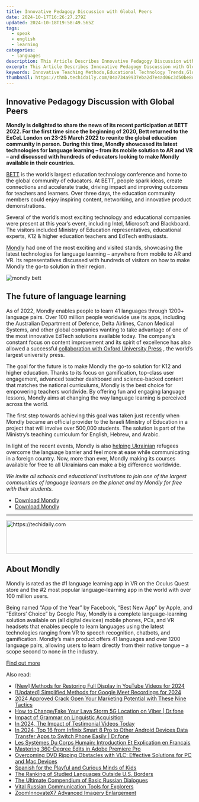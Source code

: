 ```yaml
---
title: Innovative Pedagogy Discussion with Global Peers
date: 2024-10-17T16:26:27.279Z
updated: 2024-10-18T19:58:49.565Z
tags:
  - speak
  - english
  - learning
categories:
  - languages
description: This Article Describes Innovative Pedagogy Discussion with Global Peers
excerpt: This Article Describes Innovative Pedagogy Discussion with Global Peers
keywords: Innovative Teaching Methods,Educational Technology Trends,Global Education Dialogue,Collaborative Learning Strategies,Emerging Pedagogical Practices,Cross-Cultural Education Exchange,Pedagogical Innovation Forum
thumbnail: https://thmb.techidaily.com/04a734a9937eba2d7e4ad06c3d50be8d29a9cd1edbd98c5f96a14775cba2210b.jpg
---
```


## Innovative Pedagogy Discussion with Global Peers

 **Mondly is delighted to share the news of its recent participation at BETT 2022\. For the first time since the beginning of 2020, Bett returned to the ExCeL London on 23-25 March 2022 to reunite the global education community in person. During this time, Mondly showcased its latest technologies for language learning – from its mobile solution to AR and VR – and discussed with hundreds of educators looking to make Mondly available in their countries.**

[BETT](https://uk.bettshow.com/about) is the world’s largest education technology conference and home to the global community of educators. At BETT, people spark ideas, create connections and accelerate trade, driving impact and improving outcomes for teachers and learners. Over three days, the education community members could enjoy inspiring content, networking, and innovative product demonstrations.

 Several of the world’s most exciting technology and educational companies were present at this year’s event, including Intel, Microsoft and Blackboard. The visitors included Ministry of Education representatives, educational experts, K12 & higher education teachers and EdTech enthusiasts.

[Mondly](https://uk.bettshow.com/bett-suppliers-list-library-redirect/mondly) had one of the most exciting and visited stands, showcasing the latest technologies for language learning – anywhere from mobile to AR and VR. Its representatives discussed with hundreds of visitors on how to make Mondly the go-to solution in their region.

![mondly bett](https://edge.mondly.com/blog/wp-content/uploads/2022/03/mondly-bett-539x960.jpg "Mondly Meets With The Global Community Of Educators At Bett 2022 2")

## The future of language learning

 As of 2022, Mondly enables people to learn 41 languages through 1200+ language pairs. Over 100 million people worldwide use its apps, including the Australian Department of Defence, Delta Airlines, Canon Medical Systems, and other global companies wanting to take advantage of one of the most innovative EdTech solutions available today. The company’s constant focus on content improvement and its spirit of excellence has also allowed a successful [collaboration with Oxford University Press](https://shop.mondly.com/affiliate.php?ACCOUNT=ATISTUDI&AFFILIATE=108875&PATH=https://www.mondly.com?AFFILIATE=108875) , the world’s largest university press.

 The goal for the future is to make Mondly the go-to solution for K12 and higher education. Thanks to its focus on gamification, top-class user engagement, advanced teacher dashboard and science-backed content that matches the national curriculums, Mondly is the best choice for empowering teachers worldwide. By offering fun and engaging language lessons, Mondly aims at changing the way language learning is perceived across the world.

 The first step towards achieving this goal was taken just recently when Mondly became an official provider to the Israeli Ministry of Education in a project that will involve over 500,000 students. The solution is part of the Ministry’s teaching curriculum for English, Hebrew, and Arabic.

 In light of the recent events, Mondly is also [helping Ukrainian](https://shop.mondly.com/affiliate.php?ACCOUNT=ATISTUDI&AFFILIATE=108875&PATH=https://www.mondly.com?AFFILIATE=108875) refugees overcome the language barrier and feel more at ease while communicating in a foreign country. Now, more than ever, Mondly making its courses available for free to all Ukrainians can make a big difference worldwide.

 _We invite all schools and educational institutions to join one of the largest communities of language learners on the planet and try Mondly for free with their students._

* [Download Mondly](https://www.facebook.com/sharer/sharer.php?u=https%3A%2F%2Fwww.mondly.com%2Fblog%2Fmondly-bett-2022%2F&t=Mondly+Meets+With+the+Global+Community+of+Educators+At+BETT+2022 "Share on Facebook")
* [Download Mondly](https://shop.mondly.com/affiliate.php?ACCOUNT=ATISTUDI&AFFILIATE=108875&PATH=https://www.mondly.com?AFFILIATE=108875)

---

<!-- affiliate ads begin -->
<a href="https://unicoeye.pxf.io/c/5597632/2134249/18498" target="_top" id="2134249">
  <img src="//a.impactradius-go.com/display-ad/18498-2134249" border="0" alt="https://techidaily.com" width="728" height="90"/>
</a>
<img height="0" width="0" src="https://unicoeye.pxf.io/i/5597632/2134249/18498" style="position:absolute;visibility:hidden;" border="0" />
<!-- affiliate ads end -->

## **About Mondly**

 Mondly is rated as the #1 language learning app in VR on the Oculus Quest store and the #2 most popular language-learning app in the world with over 100 million users.

 Being named “App of the Year” by Facebook, “Best New App” by Apple, and “Editors’ Choice” by Google Play, Mondly is a complete language-learning solution available on (all digital devices) mobile phones, PCs, and VR headsets that enables people to learn languages using the latest technologies ranging from VR to speech recognition, chatbots, and gamification. Mondly’s main product offers 41 languages and over 1200 language pairs, allowing users to learn directly from their native tongue – a scope second to none in the industry.

[Find out more](https://shop.mondly.com/affiliate.php?ACCOUNT=ATISTUDI&AFFILIATE=108875&PATH=https://www.mondly.com?AFFILIATE=108875)

<ins class="adsbygoogle"
     style="display:block"
     data-ad-format="autorelaxed"
     data-ad-client="ca-pub-7571918770474297"
     data-ad-slot="1223367746"></ins>

<ins class="adsbygoogle"
     style="display:block"
     data-ad-client="ca-pub-7571918770474297"
     data-ad-slot="8358498916"
     data-ad-format="auto"
     data-full-width-responsive="true"></ins>

<span class="atpl-alsoreadstyle">Also read:</span>
<div><ul>
<li><a href="https://youtube-sure.techidaily.com/ethods-for-restoring-full-display-in-youtube-videos-for-2024/"><u>[New] Methods for Restoring Full Display in YouTube Videos for 2024</u></a></li>
<li><a href="https://screen-sharing-recording.techidaily.com/updated-simplified-methods-for-google-meet-recordings-for-2024/"><u>[Updated] Simplified Methods for Google Meet Recordings for 2024</u></a></li>
<li><a href="https://vp-tips.techidaily.com/2024-approved-crack-open-your-marketing-potential-with-these-nine-tactics/"><u>2024 Approved Crack Open Your Marketing Potential with These Nine Tactics</u></a></li>
<li><a href="https://location-social.techidaily.com/how-to-changefake-your-lava-storm-5g-location-on-viber-drfone-by-drfone-virtual-android/"><u>How to Change/Fake Your Lava Storm 5G Location on Viber | Dr.fone</u></a></li>
<li><a href="https://mondly-stories.techidaily.com/impact-of-grammar-on-linguistic-acquisition/"><u>Impact of Grammar on Linguistic Acquisition</u></a></li>
<li><a href="https://vp-tips.techidaily.com/in-2024-the-impact-of-testimonial-videos-today/"><u>In 2024, The Impact of Testimonial Videos Today</u></a></li>
<li><a href="https://android-transfer.techidaily.com/in-2024-top-16-from-infinix-smart-8-pro-to-other-android-devices-data-transfer-apps-to-switch-phone-easily-drfone-by-drfone-transfer-from-android-transfer-from-android/"><u>In 2024, Top 16 from Infinix Smart 8 Pro to Other Android Devices Data Transfer Apps to Switch Phone Easily | Dr.fone</u></a></li>
<li><a href="https://mondly-stories.techidaily.com/les-systemes-du-corps-humain-introduction-et-explication-en-francais/"><u>Les Systèmes Du Corps Humain: Introduction Et Explication en Français</u></a></li>
<li><a href="https://extra-information.techidaily.com/mastering-360-degree-edits-in-adobe-premiere-pro/"><u>Mastering 360-Degree Edits in Adobe Premiere Pro</u></a></li>
<li><a href="https://discover-alternatives.techidaily.com/overcoming-dvd-ripping-obstacles-with-vlc-effective-solutions-for-pc-and-mac-devices/"><u>Overcoming DVD Ripping Obstacles with VLC: Effective Solutions for PC and Mac Devices</u></a></li>
<li><a href="https://mondly-stories.techidaily.com/spanish-for-the-playful-and-curious-minds-of-kids/"><u>Spanish for the Playful and Curious Minds of Kids</u></a></li>
<li><a href="https://mondly-stories.techidaily.com/the-ranking-of-studied-languages-outside-us-borders/"><u>The Ranking of Studied Languages Outside U.S. Borders</u></a></li>
<li><a href="https://mondly-stories.techidaily.com/the-ultimate-compendium-of-basic-russian-dialogues/"><u>The Ultimate Compendium of Basic Russian Dialogues</u></a></li>
<li><a href="https://mondly-stories.techidaily.com/vital-russian-communication-tools-for-explorers/"><u>Vital Russian Communication Tools for Explorers</u></a></li>
<li><a href="https://extra-information.techidaily.com/zoominnovatex7-advanced-imagery-enlargement/"><u>ZoomInnovateX7 Advanced Imagery Enlargement</u></a></li>
</ul></div>


